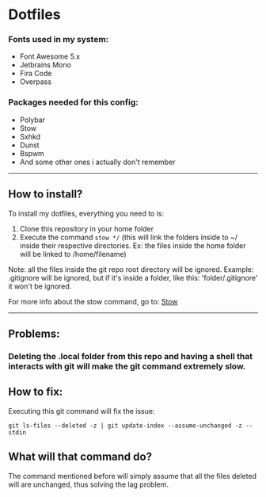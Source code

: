# Dotfiles

### Fonts used in my system:
* Font Awesome 5.x
* Jetbrains Mono
* Fira Code
* Overpass


### Packages needed for this config:

* Polybar
* Stow
* Sxhkd
* Dunst
* Bspwm
* And some other ones i actually don't remember

---

## How to install?

To install my dotfiles, everything you need to is:

1. Clone this repository in your home folder
2. Execute the command ```stow */``` (this will link the folders inside to ~/ inside their respective directories. Ex: the files inside the home folder will be linked to /home/filename)

Note: all the files inside the git repo root directory will be ignored.
Example: .gitignore will be ignored, but if it's inside a folder, like this: 'folder/.gitignore' it won't be ignored.

For more info about the stow command, go to: 
[Stow](https://linux.die.net/man/8/stow)


---
## Problems:

###  Deleting the .local folder from this repo and having a shell that interacts with git will make the git command extremely slow.

## How to fix:

Executing this git command will fix the issue:
<br>
```
git ls-files --deleted -z | git update-index --assume-unchanged -z --stdin
```
## What will that command do?

The command mentioned before will simply assume that all the files deleted will are unchanged, thus solving the lag problem.
